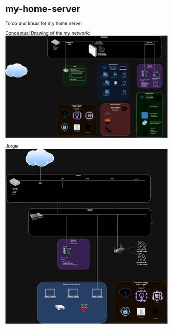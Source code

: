 # my-home-server
To do and Ideas for my home server

Conceptual Drawing of the my network:
<img src='./media/network.drawio.png'>

Jorge
<img src='./media/JorgeNetwork.drawio.png'>
